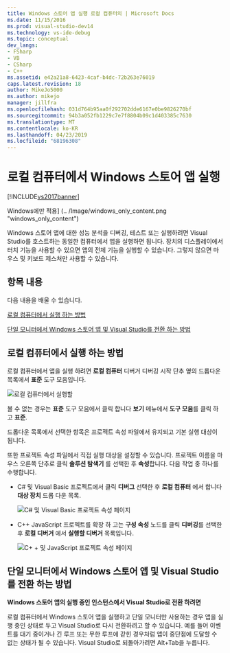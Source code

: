 ```yaml
---
title: Windows 스토어 앱 실행 로컬 컴퓨터의 | Microsoft Docs
ms.date: 11/15/2016
ms.prod: visual-studio-dev14
ms.technology: vs-ide-debug
ms.topic: conceptual
dev_langs:
- FSharp
- VB
- CSharp
- C++
ms.assetid: e42a21a8-6423-4caf-b4dc-72b263e76019
caps.latest.revision: 18
author: MikeJo5000
ms.author: mikejo
manager: jillfra
ms.openlocfilehash: 031d764b95aa0f292702dde6167e0be9826270bf
ms.sourcegitcommit: 94b3a052fb1229c7e7f8804b09c1d403385c7630
ms.translationtype: MT
ms.contentlocale: ko-KR
ms.lasthandoff: 04/23/2019
ms.locfileid: "68196308"
---
```

# <a name="run-windows-store-apps-on-the-local-machine"></a>로컬 컴퓨터에서 Windows 스토어 앱 실행
[!INCLUDE[vs2017banner](../includes/vs2017banner.md)]

Windows에만 적용] (.. /Image/windows_only_content.png "windows_only_content")  
  
 Windows 스토어 앱에 대한 성능 분석을 디버깅, 테스트 또는 실행하려면 Visual Studio를 호스트하는 동일한 컴퓨터에서 앱을 실행하면 됩니다. 장치의 디스플레이에서 터치 기능을 사용할 수 있으면 앱의 전체 기능을 실행할 수 있습니다. 그렇지 않으면 마우스 및 키보드 제스처만 사용할 수 있습니다.  
  
## <a name="BKMK_In_this_topic"></a> 항목 내용  
 다음 내용을 배울 수 있습니다.  
  
 [로컬 컴퓨터에서 실행 하는 방법](#BKMK_How_to_run_on_a_local_machine)  
  
 [단일 모니터에서 Windows 스토어 앱 및 Visual Studio를 전환 하는 방법](#BKMK_How_to_switch_between_a_Windows_Store_app_and_Visual_Studio_on_a_single_monitor)  
  
## <a name="BKMK_How_to_run_on_a_local_machine"></a> 로컬 컴퓨터에서 실행 하는 방법  
 로컬 컴퓨터에서 앱을 실행 하려면 **로컬 컴퓨터** 디버거 디버깅 시작 단추 옆의 드롭다운 목록에서 **표준** 도구 모음입니다.  
  
 ![로컬 컴퓨터에서 실행할](../debugger/media/vsrun-f5-local.png "VSRUN_F5_Local")  
  
 볼 수 없는 경우는 **표준** 도구 모음에서 클릭 합니다 **보기** 메뉴에서 **도구 모음**를 클릭 하 고 **표준**.  
  
 드롭다운 목록에서 선택한 항목은 프로젝트 속성 파일에서 유지되고 기본 실행 대상이 됩니다.  
  
 또한 프로젝트 속성 파일에서 직접 실행 대상을 설정할 수 있습니다. 프로젝트 이름을 마우스 오른쪽 단추로 클릭 **솔루션 탐색기** 를 선택한 후 **속성**합니다. 다음 작업 중 하나를 수행합니다.  
  
- C# 및 Visual Basic 프로젝트에서 클릭 **디버그** 선택한 후 **로컬 컴퓨터** 에서 합니다 **대상 장치** 드롭 다운 목록.  
  
     ![C&#35; 및 Visual Basic 프로젝트 속성 페이지](../debugger/media/vsrun-cs-vb-projprop-local.png "VSRUN_CS_VB_ProjProp_Local")  
  
- C++ JavaScript 프로젝트를 확장 하 고는 **구성 속성** 노드를 클릭 **디버깅**를 선택한 후 **로컬 디버거** 에서  **실행할 디버거** 목록입니다.  
  
     ![C&#43; &#43; 및 JavaScript 프로젝트 속성 페이지](../debugger/media/vsrun-cpp-js-projprop-local.png "VSRUN_CPP_JS_ProjProp_Local")  
  
## <a name="BKMK_How_to_switch_between_a_Windows_Store_app_and_Visual_Studio_on_a_single_monitor"></a> 단일 모니터에서 Windows 스토어 앱 및 Visual Studio를 전환 하는 방법  
 **Windows 스토어 앱의 실행 중인 인스턴스에서 Visual Studio로 전환 하려면**  
  
 로컬 컴퓨터에서 Windows 스토어 앱을 실행하고 단일 모니터만 사용하는 경우 앱을 실행 중인 상태로 두고 Visual Studio로 다시 전환하려고 할 수 있습니다. 예를 들어 이벤트를 대기 중이거나 긴 루프 또는 무한 루프에 갇힌 경우처럼 앱이 중단점에 도달할 수 없는 상태가 될 수 있습니다. Visual Studio로 되돌아가려면 Alt+Tab을 누릅니다.
